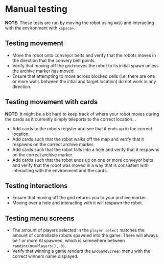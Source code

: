 # Manual testing

**NOTE:** These tests are run by moving the robot using `WASD` and interacting
with the environment with `<space>`.

## Testing movement

- Move the robot onto conveyor belts and verify that the robots moves in the
  direction that the convery belt points.
- Verify that moving off the grid moves the robot to its initial spawn unless
  the archive marker has moved.
- Ensure that attempting to move across blocked cells (i.e. there are one or
  more walls between the intial and target location) do not work in any
  direction.

## Testing movement with cards

**NOTE:** It might be a bit hard to keep track of where your robot moves during
the cards as it currently simply teleports to the correct location...

- Add cards to the robots register and see that it ends up in the correct
  location.
- Add cards such that the robot walks off the map and verify that it respawns on
  the correct archive marker.
- Add cards such that the robot falls into a hole and verify that it respawns on
  the correct archive marker.
- Add cards such that the robot ends up on one or more conveyor belts and verify
  that the robot was moved in a way that is consistent with interacting with the
  environment and the cards.

## Testing interactions

- Ensure that moving off the grid returns you to your archive marker.
- Moving over a hole and interacting with it will respawn the robot.

## Testing menu screens

- The amount of players selected in the `player select` matches the amount of
  controllable robots spawned into the game. There will always be 1 or more AI
  spawned, which is somewhere between `randint(numPlayers(), 8)`.
- Verify that winning a game renders the `EndGameScreen` menu with the correct
  winners name displayed.
